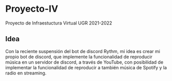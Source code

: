 # Proyecto-IV
Proyecto de Infraestuctura Virtual UGR 2021-2022

## Idea
Con la reciente suspensión del bot de discord Rythm, mi idea es crear mi propio bot de discord, que implemente la funcionalidad de reproducir música en un servidor de discord, a través de YouTube, con posibilidad de implementar la funcionalidad de reproducir a también música de Spotify y la radio en streaming.
